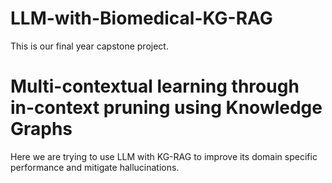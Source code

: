 # LLM-with-Biomedical-KG-RAG

This is our final year capstone project.

# Multi-contextual learning through in-context pruning using Knowledge Graphs

Here we are trying to use LLM with KG-RAG to improve its domain specific performance and mitigate hallucinations.

